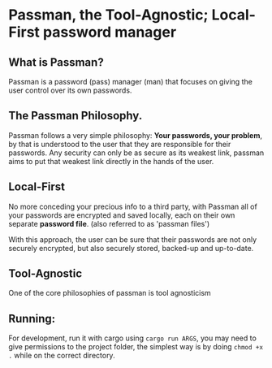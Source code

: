 # Passman, the Tool-Agnostic; Local-First password manager

## What is Passman?

Passman is a password (pass) manager (man) that focuses on giving the user control over its own passwords.

## The Passman Philosophy.

Passman follows a very simple philosophy: **Your passwords, your problem**, by that is understood to the user that they are responsible for their passwords. Any security can only be as secure as its weakest link, passman aims to put that weakest link directly in the hands of the user.

## Local-First

No more conceding your precious info to a third party, with Passman all of your passwords are encrypted and saved locally, each on their own separate **password file**. (also referred to as 'passman files')

With this approach, the user can be sure that their passwords are not only securely encrypted, but also securely stored, backed-up and up-to-date.

## Tool-Agnostic

One of the core philosophies of passman is tool agnosticism

## Running:
For development, run it with cargo using `cargo run ARGS`, you may need to give permissions to the project folder, the simplest way is by doing `chmod +x .` while on the correct directory.
